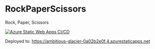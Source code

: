 # RockPaperScissors

Rock, Paper, Scissors

[![Azure Static Web Apps CI/CD](https://github.com/codemonkey85/RockPaperScissors/actions/workflows/azure-static-web-apps-ambitious-glacier-0a02b2e0f.yml/badge.svg)](https://github.com/codemonkey85/RockPaperScissors/actions/workflows/azure-static-web-apps-ambitious-glacier-0a02b2e0f.yml)

Deployed to: https://ambitious-glacier-0a02b2e0f.4.azurestaticapps.net
